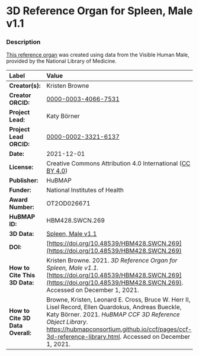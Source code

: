 # 3D Reference Organ for Spleen, Male v1.1

### Description
[This reference organ](https://hubmapconsortium.github.io/ccf/pages/ccf-3d-reference-library.html) was created using data from the Visible Human Male, provided by the National Library of Medicine.

| Label | Value |
| :------------- |:-------------|
| **Creator(s):** | Kristen Browne |
| **Creator ORCID:** | [0000-0003-4066-7531](https://orcid.org/0000-0003-4066-7531) |
| **Project Lead:** | Katy B&ouml;rner |
| **Project Lead ORCID:** | [0000-0002-3321-6137](https://orcid.org/0000-0002-3321-6137) |
| **Date:** | 2021-12-01 |
| **License:** | Creative Commons Attribution 4.0 International ([CC BY 4.0](https://creativecommons.org/licenses/by/4.0/)) |
| **Publisher:** | HuBMAP |
| **Funder:** | National Institutes of Health |
| **Award Number:** | OT2OD026671 |
| **HuBMAP ID:** | HBM428.SWCN.269 |
| **3D Data:** | [Spleen, Male v1.1](https://hubmapconsortium.github.io/ccf-releases/v1.1/models/VH_M_Spleen.glb) |
| **DOI:** | [https://doi.org/10.48539/HBM428.SWCN.269](https://doi.org/10.48539/HBM428.SWCN.269) |
| **How to Cite This 3D Data:** | Kristen Browne. 2021. *3D Reference Organ for Spleen, Male v1.1.* [https://doi.org/10.48539/HBM428.SWCN.269](https://doi.org/10.48539/HBM428.SWCN.269). Accessed on December 1, 2021. |
| **How to Cite 3D Data Overall:** | Browne, Kristen, Leonard E. Cross, Bruce W. Herr II, Lisel Record, Ellen Quardokus, Andreas Bueckle, Katy B&ouml;rner. 2021. *HuBMAP CCF 3D Reference Object Library*. https://hubmapconsortium.github.io/ccf/pages/ccf-3d-reference-library.html. Accessed on December 1, 2021. |

